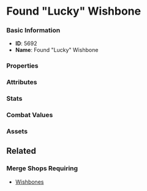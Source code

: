 # Found "Lucky" Wishbone

<no description available>

### Basic Information

- **ID**: 5692
- **Name**: Found &quot;Lucky&quot; Wishbone

### Properties


### Attributes


### Stats


### Combat Values


### Assets


## Related

### Merge Shops Requiring

- [Wishbones](../merge-shops/92-wishbones.md)

